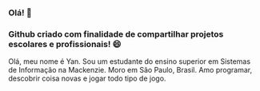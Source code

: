 ### Olá! 👋

### Github criado com finalidade de compartilhar projetos escolares e profissionais! :smile:
Olá, meu nome é Yan. Sou um estudante do ensino superior em Sistemas de Informação na Mackenzie. Moro em São Paulo, Brasil. Amo programar, descobrir coisa novas e jogar todo tipo de jogo.
<!--
**Yan-Gralha/Yan-Gralha** is a ✨ _special_ ✨ repository because its `README.md` (this file) appears on your GitHub profile.

Here are some ideas to get you started:

- 🔭 I’m currently working on ...
- 🌱 I’m currently learning ...
- 👯 I’m looking to collaborate on ...
- 🤔 I’m looking for help with ...
- 💬 Ask me about ...
- 📫 How to reach me: ...
- 😄 Pronouns: ...
- ⚡ Fun fact: ...
-->
